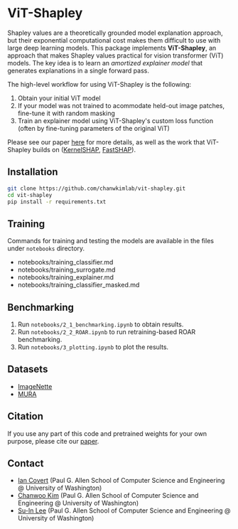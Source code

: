 # ViT-Shapley

Shapley values are a theoretically grounded model explanation approach, but their exponential computational cost makes them difficult to use with large deep learning models. This package implements **ViT-Shapley**, an approach that makes Shapley values practical for vision transformer (ViT) models. The key idea is to learn an *amortized explainer model* that generates explanations in a single forward pass.

The high-level workflow for using ViT-Shapley is the following:

1. Obtain your initial ViT model
2. If your model was not trained to acommodate held-out image patches, fine-tune it with random masking
3. Train an explainer model using ViT-Shapley's custom loss function (often by fine-tuning parameters of the original ViT)

Please see our paper [here](https://arxiv.org/abs/2206.05282?context=cs.LG) for more details, as well as the work that ViT-Shapley builds on ([KernelSHAP](https://arxiv.org/abs/1705.07874), [FastSHAP](https://openreview.net/forum?id=Zq2G_VTV53T)).

## Installation

```bash
git clone https://github.com/chanwkimlab/vit-shapley.git
cd vit-shapley
pip install -r requirements.txt
```

## Training

Commands for training and testing the models are available in the files under `notebooks` directory.

* notebooks/training_classifier.md
* notebooks/training_surrogate.md
* notebooks/training_explainer.md
* notebooks/training_classifier_masked.md

## Benchmarking

1. Run `notebooks/2_1_benchmarking.ipynb` to obtain results.
2. Run `notebooks/2_2_ROAR.ipynb` to run retraining-based ROAR benchmarking.
3. Run `notebooks/3_plotting.ipynb` to plot the results.

## Datasets

- [ImageNette](https://github.com/fastai/imagenette)
- [MURA](https://stanfordmlgroup.github.io/competitions/mura/)

<!-- ## Download Pretrained Models

Download pretrained models from [here](). -->

## Citation

If you use any part of this code and pretrained weights for your own purpose, please cite
our [paper](https://arxiv.org/abs/2206.05282).

## Contact

- [Ian Covert](https://iancovert.com) (Paul G. Allen School of Computer Science and Engineering @ University of
  Washington)
- [Chanwoo Kim](https://chanwoo.kim) (Paul G. Allen School of Computer Science and Engineering @ University of
  Washington)
- [Su-In Lee](https://suinlee.cs.washington.edu/) (Paul G. Allen School of Computer Science and Engineering @ University
  of Washington)
